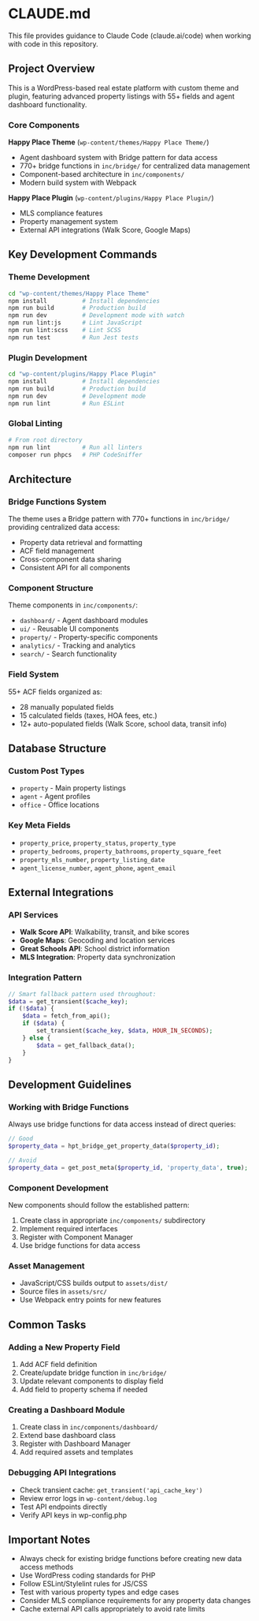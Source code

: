 # CLAUDE.md

This file provides guidance to Claude Code (claude.ai/code) when working with code in this repository.

## Project Overview

This is a WordPress-based real estate platform with custom theme and plugin, featuring advanced property listings with 55+ fields and agent dashboard functionality.

### Core Components

**Happy Place Theme** (`wp-content/themes/Happy Place Theme/`)
- Agent dashboard system with Bridge pattern for data access
- 770+ bridge functions in `inc/bridge/` for centralized data management
- Component-based architecture in `inc/components/`
- Modern build system with Webpack

**Happy Place Plugin** (`wp-content/plugins/Happy Place Plugin/`)
- MLS compliance features
- Property management system
- External API integrations (Walk Score, Google Maps)

## Key Development Commands

### Theme Development
```bash
cd "wp-content/themes/Happy Place Theme"
npm install          # Install dependencies
npm run build        # Production build
npm run dev          # Development mode with watch
npm run lint:js      # Lint JavaScript
npm run lint:scss    # Lint SCSS
npm run test         # Run Jest tests
```

### Plugin Development
```bash
cd "wp-content/plugins/Happy Place Plugin"
npm install          # Install dependencies
npm run build        # Production build
npm run dev          # Development mode
npm run lint         # Run ESLint
```

### Global Linting
```bash
# From root directory
npm run lint         # Run all linters
composer run phpcs   # PHP CodeSniffer
```

## Architecture

### Bridge Functions System
The theme uses a Bridge pattern with 770+ functions in `inc/bridge/` providing centralized data access:
- Property data retrieval and formatting
- ACF field management
- Cross-component data sharing
- Consistent API for all components

### Component Structure
Theme components in `inc/components/`:
- `dashboard/` - Agent dashboard modules
- `ui/` - Reusable UI components
- `property/` - Property-specific components
- `analytics/` - Tracking and analytics
- `search/` - Search functionality

### Field System
55+ ACF fields organized as:
- 28 manually populated fields
- 15 calculated fields (taxes, HOA fees, etc.)
- 12+ auto-populated fields (Walk Score, school data, transit info)

## Database Structure

### Custom Post Types
- `property` - Main property listings
- `agent` - Agent profiles
- `office` - Office locations

### Key Meta Fields
- `property_price`, `property_status`, `property_type`
- `property_bedrooms`, `property_bathrooms`, `property_square_feet`
- `property_mls_number`, `property_listing_date`
- `agent_license_number`, `agent_phone`, `agent_email`

## External Integrations

### API Services
- **Walk Score API**: Walkability, transit, and bike scores
- **Google Maps**: Geocoding and location services
- **Great Schools API**: School district information
- **MLS Integration**: Property data synchronization

### Integration Pattern
```php
// Smart fallback pattern used throughout:
$data = get_transient($cache_key);
if (!$data) {
    $data = fetch_from_api();
    if ($data) {
        set_transient($cache_key, $data, HOUR_IN_SECONDS);
    } else {
        $data = get_fallback_data();
    }
}
```

## Development Guidelines

### Working with Bridge Functions
Always use bridge functions for data access instead of direct queries:
```php
// Good
$property_data = hpt_bridge_get_property_data($property_id);

// Avoid
$property_data = get_post_meta($property_id, 'property_data', true);
```

### Component Development
New components should follow the established pattern:
1. Create class in appropriate `inc/components/` subdirectory
2. Implement required interfaces
3. Register with Component Manager
4. Use bridge functions for data access

### Asset Management
- JavaScript/CSS builds output to `assets/dist/`
- Source files in `assets/src/`
- Use Webpack entry points for new features

## Common Tasks

### Adding a New Property Field
1. Add ACF field definition
2. Create/update bridge function in `inc/bridge/`
3. Update relevant components to display field
4. Add field to property schema if needed

### Creating a Dashboard Module
1. Create class in `inc/components/dashboard/`
2. Extend base dashboard class
3. Register with Dashboard Manager
4. Add required assets and templates

### Debugging API Integrations
- Check transient cache: `get_transient('api_cache_key')`
- Review error logs in `wp-content/debug.log`
- Test API endpoints directly
- Verify API keys in wp-config.php

## Important Notes

- Always check for existing bridge functions before creating new data access methods
- Use WordPress coding standards for PHP
- Follow ESLint/Stylelint rules for JS/CSS
- Test with various property types and edge cases
- Consider MLS compliance requirements for any property data changes
- Cache external API calls appropriately to avoid rate limits